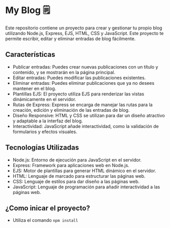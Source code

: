 # My Blog 🗒
Este repositorio contiene un proyecto para crear y gestionar tu propio blog utilizando Node.js, Express, EJS, HTML, CSS y JavaScript. Este proyecto te permite escribir, editar y eliminar entradas de blog fácilmente.

## Características
* Publicar entradas: Puedes crear nuevas publicaciones con un título y contenido, y se mostrarán en la página principal.
* Editar entradas: Puedes modificar las publicaciones existentes.
* Eliminar entradas: Puedes eliminar publicaciones que ya no desees mantener en el blog.
* Plantillas EJS: El proyecto utiliza EJS para renderizar las vistas dinámicamente en el servidor.
* Rutas de Express: Express se encarga de manejar las rutas para la creación, edición y eliminación de las entradas de blog.
* Diseño Responsive: HTML y CSS se utilizan para dar un diseño atractivo y adaptable a la interfaz del blog.
* Interactividad: JavaScript añade interactividad, como la validación de formularios y efectos visuales.

## Tecnologías Utilizadas
* Node.js: Entorno de ejecución para JavaScript en el servidor.
* Express: Framework para aplicaciones web en Node.js.
* EJS: Motor de plantillas para generar HTML dinámico en el servidor.
* HTML: Lenguaje de marcado para estructurar las páginas web.
* CSS: Lenguaje de estilos para dar diseño a las páginas web.
* JavaScript: Lenguaje de programación para añadir interactividad a las páginas web.

## ¿Como inicar el proyecto?
* Utiliza el comando `npm install`
